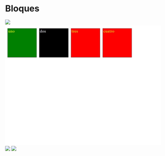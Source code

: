 # Bloques
 
![](screenshot/img1.jpg)
![](screenshot/img2.jpg)
![](screenshot/img3.jpg)
![](screenshot/img4.jpg)
